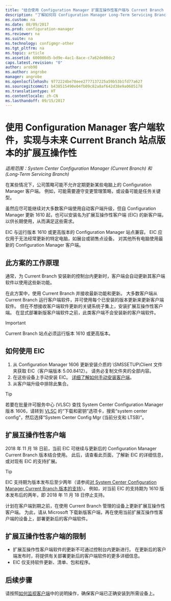```yaml
---
title: "结合使用 Configuration Manager 扩展互操作性客户端与 Current Branch | Microsoft Docs"
description: "了解如何将 Configuration Manager Long-Term Servicing Branch 中的客户端与 Current Branch 站点结合使用。"
ms.custom: na
ms.date: 08/09/2017
ms.prod: configuration-manager
ms.reviewer: na
ms.suite: na
ms.technology: configmgr-other
ms.tgt_pltfrm: na
ms.topic: article
ms.assetid: 600086d5-bd9e-4ac1-8ace-c7a62de80dc2
caps.latest.revision: "0"
author: arob98
ms.author: angrobe
manager: angrobe
ms.openlocfilehash: 9772224be78eee2777137225a59b53b1fd77a627
ms.sourcegitcommit: b438515490e04fb09c82a8af642d38e9a0605178
ms.translationtype: HT
ms.contentlocale: zh-CN
ms.lasthandoff: 09/15/2017
---
```

# <a name="use-the-configuration-manager-client-software-for-extended-interoperability-with-future-versions-of-a-current-branch-site"></a>使用 Configuration Manager 客户端软件，实现与未来 Current Branch 站点版本的扩展互操作性

*适用范围：System Center Configuration Manager (Current Branch) 和 (Long-Term Servicing Branch)*  

在某些情况下，公司策略可能不允许定期更新某些电脑上的 Configuration Manager 客户端。 例如，可能需要遵守变更管理策略，或设备可能是任务关键型。

虽然应尽可能继续对大多数客户端使用自动客户端升级，但自 Configuration Manager 更新 1610 起，也可以安装名为扩展互操作性客户端 (EIC) 的新客户端，以供长期使用，从而满足这些需求。

EIC 与运行版本 1610 或更高版本的 Configuration Manager 站点兼容。 EIC 应仅用于无法经常更新的特定电脑，如展台或销售点设备。 对其他所有电脑使用最新的 Configuration Manager 客户端。

## <a name="how-this-scenario-works"></a>此方案的工作原理

通常，为 Current Branch 安装新的控制台内更新时，客户端会自动更新其客户端软件以使用这些新功能。

在此方案中，使用 Current Branch 并接收最新功能和更新。 大多数客户端从 Current Branch 运行客户端软件，并可使用每个已安装的版本更新来更新客户端软件。 但在不想接收客户端软件更新的关键系统子集上，安装扩展互操作性客户端。 在显式部署新版客户端软件之前，此类客户端不会安装新的客户端软件。

>[!IMPORTANT]
>Current Branch 站点必须运行版本 1610 或更高版本。

## <a name="how-to-use-the-eic"></a>如何使用 EIC

1. 从 Configuration Manager 1606 更新安装介质的 \SMSSETUP\Client 文件夹获取 EIC（客户端版本 5.00.8412）。 请务必复制文件夹的全部内容。
2. 在这些设备上手动安装 EIC。 [详细了解如何手动安装客户端](/sccm/core/clients/deploy/deploy-clients-to-windows-computers#BKMK_Manual)。
3. 从客户端升级中排除此集合。

>[!TIP]
>若要在批量许可服务中心 (VLSC) 查找 System Center Configuration Manager 版本 1606，请转到 [VLSC](https://www.microsoft.com/Licensing/servicecenter/Downloads/DownloadsAndKeys.aspx) 的“下载和密钥”选项卡，搜索“system center config”，然后选择“System Center Config Mgr (当前分支和 LTSB)”。

## <a name="the-extended-interoperability-client-software"></a>扩展互操作性客户端

2018 年 11 月 18 日前，当前 EIC 可继续与更新后的 Configuration Manager Current Branch 版本结合使用。 此后，请查看此页面，了解新 EIC 的详细信息，或对现有 EIC 的支持扩展。

>[!TIP]
>EIC 支持期为版本发布后至少两年（请参阅[对 System Center Configuration Manager Current Branch 版本的支持](/sccm/core/servers/manage/current-branch-versions-supported)）。 例如，对当前 EIC 的支持期为 1610 版本发布后的两年，即 2018 年 11 月 18 日停止支持。

计划在客户端到期之前，在使用 Current Branch 管理的设备上更新扩展互操作性客户端。 为此，请从 Microsoft 下载新版客户端，再在使用当前扩展互操作性客户端的设备上，部署更新后的客户端软件。

## <a name="limitations-of-the-extended-interoperability-client"></a>扩展互操作性客户端的限制

- 扩展互操作性客户端软件的更新不可通过控制台内更新进行。 在更新后的客户端发布时，将提供有关部署更新后的客户端软件的更多详细信息。
- EIC 仅支持软件更新、清单、包和程序。

## <a name="next-steps"></a>后续步骤

请按照[如何监视客户端](/sccm/core/clients/manage/monitor-clients)中的说明操作，确保客户端已正确安装到所需设备上。
